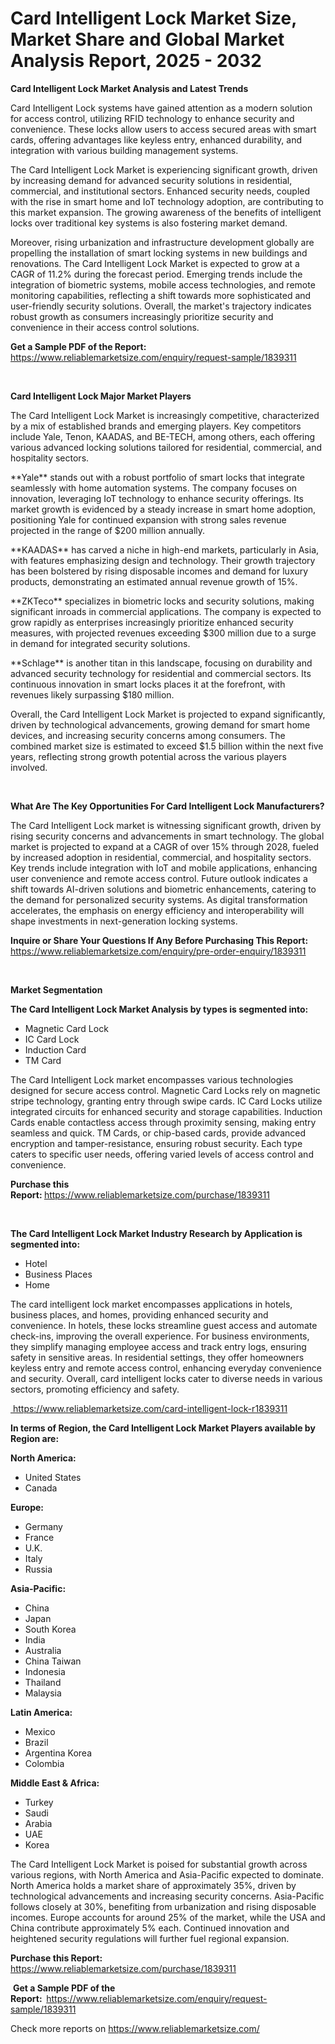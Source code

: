 <p><h1>Card Intelligent Lock Market Size, Market Share and Global Market Analysis Report, 2025 - 2032</h1></p><p><strong>Card Intelligent Lock Market Analysis and Latest Trends</strong></p>
<p><p>Card Intelligent Lock systems have gained attention as a modern solution for access control, utilizing RFID technology to enhance security and convenience. These locks allow users to access secured areas with smart cards, offering advantages like keyless entry, enhanced durability, and integration with various building management systems. </p><p>The Card Intelligent Lock Market is experiencing significant growth, driven by increasing demand for advanced security solutions in residential, commercial, and institutional sectors. Enhanced security needs, coupled with the rise in smart home and IoT technology adoption, are contributing to this market expansion. The growing awareness of the benefits of intelligent locks over traditional key systems is also fostering market demand.</p><p>Moreover, rising urbanization and infrastructure development globally are propelling the installation of smart locking systems in new buildings and renovations. The Card Intelligent Lock Market is expected to grow at a CAGR of 11.2% during the forecast period. Emerging trends include the integration of biometric systems, mobile access technologies, and remote monitoring capabilities, reflecting a shift towards more sophisticated and user-friendly security solutions. Overall, the market's trajectory indicates robust growth as consumers increasingly prioritize security and convenience in their access control solutions.</p></p>
<p><strong>Get a Sample PDF of the Report:&nbsp;</strong> <a href="https://www.reliablemarketsize.com/enquiry/request-sample/1839311?utm_campaign=3104&utm_medium=2&utm_source=Github&utm_content=ia&utm_term=05042025&utm_id=card-intelligent-lock">https://www.reliablemarketsize.com/enquiry/request-sample/1839311</a></p>
<p>&nbsp;</p>
<p><strong>Card Intelligent Lock Major Market Players</strong></p>
<p><p>The Card Intelligent Lock Market is increasingly competitive, characterized by a mix of established brands and emerging players. Key competitors include Yale, Tenon, KAADAS, and BE-TECH, among others, each offering various advanced locking solutions tailored for residential, commercial, and hospitality sectors. </p><p>**Yale** stands out with a robust portfolio of smart locks that integrate seamlessly with home automation systems. The company focuses on innovation, leveraging IoT technology to enhance security offerings. Its market growth is evidenced by a steady increase in smart home adoption, positioning Yale for continued expansion with strong sales revenue projected in the range of $200 million annually.</p><p>**KAADAS** has carved a niche in high-end markets, particularly in Asia, with features emphasizing design and technology. Their growth trajectory has been bolstered by rising disposable incomes and demand for luxury products, demonstrating an estimated annual revenue growth of 15%. </p><p>**ZKTeco** specializes in biometric locks and security solutions, making significant inroads in commercial applications. The company is expected to grow rapidly as enterprises increasingly prioritize enhanced security measures, with projected revenues exceeding $300 million due to a surge in demand for integrated security solutions.</p><p>**Schlage** is another titan in this landscape, focusing on durability and advanced security technology for residential and commercial sectors. Its continuous innovation in smart locks places it at the forefront, with revenues likely surpassing $180 million.</p><p>Overall, the Card Intelligent Lock Market is projected to expand significantly, driven by technological advancements, growing demand for smart home devices, and increasing security concerns among consumers. The combined market size is estimated to exceed $1.5 billion within the next five years, reflecting strong growth potential across the various players involved.</p></p>
<p>&nbsp;</p>
<p><strong>What Are The Key Opportunities For Card Intelligent Lock Manufacturers?</strong></p>
<p><p>The Card Intelligent Lock market is witnessing significant growth, driven by rising security concerns and advancements in smart technology. The global market is projected to expand at a CAGR of over 15% through 2028, fueled by increased adoption in residential, commercial, and hospitality sectors. Key trends include integration with IoT and mobile applications, enhancing user convenience and remote access control. Future outlook indicates a shift towards AI-driven solutions and biometric enhancements, catering to the demand for personalized security systems. As digital transformation accelerates, the emphasis on energy efficiency and interoperability will shape investments in next-generation locking systems.</p></p>
<p><strong>Inquire or Share Your Questions If Any Before Purchasing This Report:</strong> <a href="https://www.reliablemarketsize.com/enquiry/pre-order-enquiry/1839311?utm_campaign=3104&utm_medium=2&utm_source=Github&utm_content=ia&utm_term=05042025&utm_id=card-intelligent-lock">https://www.reliablemarketsize.com/enquiry/pre-order-enquiry/1839311</a></p>
<p>&nbsp;</p>
<p><strong>Market Segmentation</strong></p>
<p><strong>The Card Intelligent Lock Market Analysis by types is segmented into:</strong></p>
<p><ul><li>Magnetic Card Lock</li><li>IC Card Lock</li><li>Induction Card</li><li>TM Card</li></ul></p>
<p><p>The Card Intelligent Lock market encompasses various technologies designed for secure access control. Magnetic Card Locks rely on magnetic stripe technology, granting entry through swipe cards. IC Card Locks utilize integrated circuits for enhanced security and storage capabilities. Induction Cards enable contactless access through proximity sensing, making entry seamless and quick. TM Cards, or chip-based cards, provide advanced encryption and tamper-resistance, ensuring robust security. Each type caters to specific user needs, offering varied levels of access control and convenience.</p></p>
<p><strong>Purchase this Report:&nbsp;</strong><a href="https://www.reliablemarketsize.com/purchase/1839311?utm_campaign=3104&utm_medium=2&utm_source=Github&utm_content=ia&utm_term=05042025&utm_id=card-intelligent-lock">https://www.reliablemarketsize.com/purchase/1839311</a></p>
<p>&nbsp;</p>
<p><strong>The Card Intelligent Lock Market Industry Research by Application is segmented into:</strong></p>
<p><ul><li>Hotel</li><li>Business Places</li><li>Home</li></ul></p>
<p><p>The card intelligent lock market encompasses applications in hotels, business places, and homes, providing enhanced security and convenience. In hotels, these locks streamline guest access and automate check-ins, improving the overall experience. For business environments, they simplify managing employee access and track entry logs, ensuring safety in sensitive areas. In residential settings, they offer homeowners keyless entry and remote access control, enhancing everyday convenience and security. Overall, card intelligent locks cater to diverse needs in various sectors, promoting efficiency and safety.</p></p>
<p><a href="https://www.reliablemarketsize.com/card-intelligent-lock-r1839311?utm_campaign=3104&utm_medium=2&utm_source=Github&utm_content=ia&utm_term=05042025&utm_id=card-intelligent-lock">&nbsp;https://www.reliablemarketsize.com/card-intelligent-lock-r1839311</a></p>
<p><strong>In terms of Region, the Card Intelligent Lock Market Players available by Region are:</strong></p>
<p>
    <p> <strong> North America: </strong>
        <ul>
            <li>United States</li>
            <li>Canada</li>
        </ul>
        </p> 
    <p> <strong> Europe: </strong>
        <ul>
            <li>Germany</li>
            <li>France</li>
            <li>U.K.</li>
            <li>Italy</li>
            <li>Russia</li>
        </ul>
        </p> 
    <p> <strong> Asia-Pacific: </strong>
        <ul>
            <li>China</li>
            <li>Japan</li>
            <li>South Korea</li>
            <li>India</li>
            <li>Australia</li>
            <li>China Taiwan</li>
            <li>Indonesia</li>
            <li>Thailand</li>
            <li>Malaysia</li>
        </ul>
        </p> 
    <p> <strong> Latin America: </strong>
        <ul>
            <li>Mexico</li>
            <li>Brazil</li>
            <li>Argentina Korea</li>
            <li>Colombia</li>
        </ul>
        </p> 
    <p> <strong> Middle East & Africa: </strong>
        <ul>
            <li>Turkey</li>
            <li>Saudi</li>
            <li>Arabia</li>
            <li>UAE</li>
            <li>Korea</li>
        </ul>
    </p>
    </p>
<p><p>The Card Intelligent Lock Market is poised for substantial growth across various regions, with North America and Asia-Pacific expected to dominate. North America holds a market share of approximately 35%, driven by technological advancements and increasing security concerns. Asia-Pacific follows closely at 30%, benefiting from urbanization and rising disposable incomes. Europe accounts for around 25% of the market, while the USA and China contribute approximately 5% each. Continued innovation and heightened security regulations will further fuel regional expansion.</p></p>
<p><strong>Purchase this Report: </strong><a href="https://www.reliablemarketsize.com/purchase/1839311?utm_campaign=3104&utm_medium=2&utm_source=Github&utm_content=ia&utm_term=05042025&utm_id=card-intelligent-lock">https://www.reliablemarketsize.com/purchase/1839311</a></p>
<p>&nbsp;<strong>Get a Sample PDF of the Report:&nbsp;&nbsp;</strong><a href="https://www.reliablemarketsize.com/enquiry/request-sample/1839311?utm_campaign=3104&utm_medium=2&utm_source=Github&utm_content=ia&utm_term=05042025&utm_id=card-intelligent-lock">https://www.reliablemarketsize.com/enquiry/request-sample/1839311</a></p>
<p><strong></strong></p>
<p>Check more reports on <a href="https://www.reliablemarketsize.com/?utm_campaign=3104&utm_medium=2&utm_source=Github&utm_content=ia&utm_term=05042025&utm_id=card-intelligent-lock">https://www.reliablemarketsize.com/</a></p>